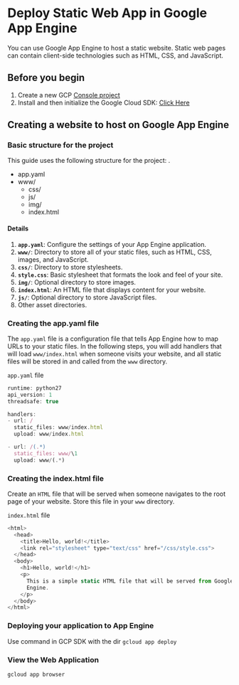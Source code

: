 # Deploy Static Web App in Google App Engine
You can use Google App Engine to host a static website. Static web pages can contain client-side technologies such as HTML, CSS, and JavaScript.

## Before you begin
1. Create a new GCP [Console project](https://console.cloud.google.com/project)
2. Install and then initialize the Google Cloud SDK: [Click Here](https://cloud.google.com/sdk/docs/)


## Creating a website to host on Google App Engine
### Basic structure for the project
This guide uses the following structure for the project:
.
 * app.yaml
 * www/
   * css/
   * js/
   * img/
   * index.html

#### Details
1. <b>`app.yaml`</b>: Configure the settings of your App Engine application.
1. <b>`www/`</b>: Directory to store all of your static files, such as HTML, CSS, images, and JavaScript.
1. <b>`css/`</b>: Directory to store stylesheets.
1. <b>`style.css`</b>: Basic stylesheet that formats the look and feel of your site.
1. <b>`img/`</b>: Optional directory to store images.
1. <b>`index.html`</b>: An HTML file that displays content for your website.
1. <b>`js/`</b>: Optional directory to store JavaScript files.
1. Other asset directories.


### Creating the app.yaml file
The `app.yaml` file is a configuration file that tells App Engine how to map URLs to your static files. In the following steps, you will add handlers that will load `www/index.html` when someone visits your website, and all static files will be stored in and called from the `www` directory. 

`app.yaml` file 

```js
runtime: python27
api_version: 1
threadsafe: true

handlers:
- url: /
  static_files: www/index.html
  upload: www/index.html

- url: /(.*)
  static_files: www/\1
  upload: www/(.*)
```

### Creating the index.html file
  Create an `HTML` file that will be served when someone navigates to the root page of your website. Store this file in your `www`   directory.

  `index.html` file

  ```js
  <html>
    <head>
      <title>Hello, world!</title>
      <link rel="stylesheet" type="text/css" href="/css/style.css">
    </head>
    <body>
      <h1>Hello, world!</h1>
      <p>
        This is a simple static HTML file that will be served from Google App
        Engine.
      </p>
    </body>
  </html>
  ```
  
### Deploying your application to App Engine
Use command in GCP SDK with the dir
`gcloud app deploy`

### View the Web Application
`gcloud app browser`

